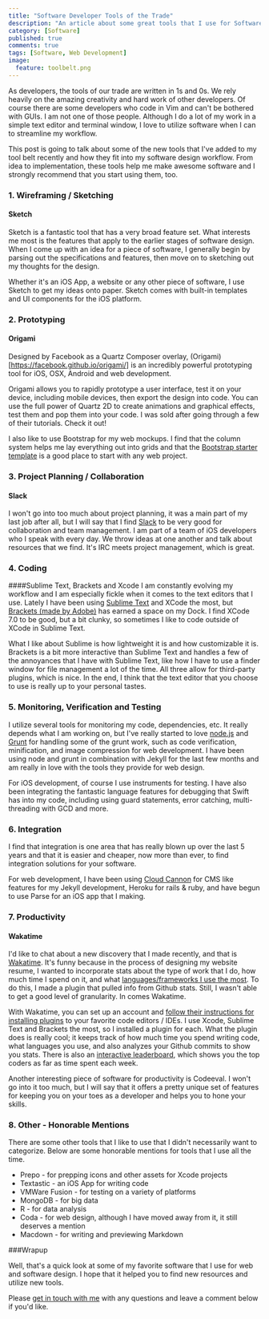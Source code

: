 ```yaml
---
title: "Software Developer Tools of the Trade"
description: "An article about some great tools that I use for Software Development"
category: [Software]
published: true
comments: true
tags: [Software, Web Development]
image: 
  feature: toolbelt.png
---
```


As developers, the tools of our trade are written in 1s and 0s.  We rely heavily on the amazing creativity and hard work of other developers.  Of course there are some developers who code in Vim and can't be bothered with GUIs.  I am not one of those people.  Although I do a lot of my work in a simple text editor and terminal window, I love to utilize software when I can to streamline my workflow.  

This post is going to talk about some of the new tools that I've added to my tool belt recently and how they fit into my software design workflow.  From idea to implementation, these tools help me make awesome software and I strongly recommend that you start using them, too.  

### 1.  Wireframing / Sketching
#### Sketch
Sketch is a fantastic tool that has a very broad feature set.  What interests me most is the features that apply to the earlier stages of software design.  When I come up with an idea for a piece of software, I generally begin by parsing out the specifications and features, then move on to sketching out my thoughts for the design.  

Whether it's an iOS App, a website or any other piece of software, I use Sketch to get my ideas onto paper.  Sketch comes with built-in templates and UI components for the iOS platform.  

### 2. Prototyping
#### Origami

Designed by Facebook as a Quartz Composer overlay, (Origami)[https://facebook.github.io/origami/] is an incredibly powerful prototyping tool for iOS, OSX, Android and web development.

Origami allows you to rapidly prototype a user interface, test it on your device, including mobile devices, then export the design into code.  You can use the full power of Quartz 2D to create animations and graphical effects, test them and pop them into your code.  I was sold after going through a few of their tutorials.  Check it out!

I also like to use Bootstrap for my web mockups. I find that the column system helps me lay everything out into grids and that the [Bootstrap starter template](http://getbootstrap.com) is a good place to start with any web project.

### 3. Project Planning / Collaboration

#### Slack

I won't go into too much about project planning, it was a main part of my last job after all, but I will say that I find [Slack](https://slack.com/) to be very good for collaboration and team management.  I am part of a team of iOS developers who I speak with every day.  We throw ideas at one another and talk about resources that we find.  It's IRC meets project management, which is great.  

### 4. Coding

####Sublime Text, Brackets and Xcode
I am constantly evolving my workflow and I am especially fickle when it comes to the text editors that I use.  Lately I have been using [Sublime Text](www.sublimetext.com/) and XCode the most, but [Brackets (made by Adobe)](http://brackets.io) has earned a space on my Dock.  I find XCode 7.0 to be good, but a bit clunky, so sometimes I like to code outside of XCode in Sublime Text.  

What I like about Sublime is how lightweight it is and how customizable it is.  Brackets is a bit more interactive than Sublime Text and handles a few of the annoyances that I have with Sublime Text, like how I have to use a finder window for file management a lot of the time.  All three allow for third-party plugins, which is nice.  In the end, I think that the text editor that you choose to use is really up to your personal tastes.  

### 5. Monitoring, Verification and Testing
I utilize several tools for monitoring my code, dependencies, etc.  It really depends what I am working on, but I've really started to love [node.js](http://nodejs.org) and [Grunt](http://gruntjs.com) for handling some of the grunt work, such as code verification, minification, and image compression for web development.  I have been using node and grunt in combination with Jekyll for the last few months and am really in love with the tools they provide for web design.  

For iOS development, of course I use instruments for testing.  I have also been integrating the fantastic language features for debugging that Swift has into my code, including using guard statements, error catching, multi-threading with GCD and more.  

### 6. Integration
I find that integration is one area that has really blown up over the last 5 years and that it is easier and cheaper, now more than ever, to find integration solutions for your software.  

For web development, I have been using [Cloud Cannon](http://cloudcannon.com) for CMS like features for my Jekyll development, Heroku for rails & ruby, and have begun to use Parse for an iOS app that I making.  

### 7. Productivity

#### Wakatime

I'd like to chat about a new discovery that I made recently, and that is [Wakatime](http://wakatime.com).  It's funny because in the process of designing my website resume, I wanted to incorporate stats about the type of work that I do, how much time I spend on it, and what [languages/frameworks I use the most](http://techrapport.com/resume/).  To do this, I made a plugin that pulled info from Github stats.  Still, I wasn't able to get a good level of granularity.  In comes Wakatime.  

With Wakatime, you can set up an account and [follow their instructions for installing plugins](https://wakatime.com/editors) to your favorite code editors / IDEs.  I use Xcode, Sublime Text and Brackets the most, so I installed a plugin for each.  What the plugin does is really cool; it keeps track of how much time you spend writing code, what languages you use, and also analyzes your Github commits to show you stats.  There is also an [interactive leaderboard](https://wakatime.com/leaders), which shows you the top coders as far as time spent each week.  

Another interesting piece of software for productivity is Codeeval.  I won't go into it too much, but I will say that it offers a pretty unique set of features for keeping you on your toes as a developer and helps you to hone your skills.  

### 8. Other - Honorable Mentions

There are some other tools that I like to use that I didn't necessarily want to categorize.  Below are some honorable mentions for tools that I use all the time.

+ Prepo - for prepping icons and other assets for Xcode projects
+ Textastic - an iOS App for writing code
+ VMWare Fusion - for testing on a variety of platforms
+ MongoDB - for big data
+ R - for data analysis
+ Coda - for web design, although I have moved away from it, it still deserves a mention
+ Macdown - for writing and previewing Markdown

###Wrapup

Well, that's a quick look at some of my favorite software that I use for web and software design.  I hope that it helped you to find new resources and utilize new tools.  

Please [get in touch with me](mailto:info@techrapport.com) with any questions and leave a comment below if you'd like.  